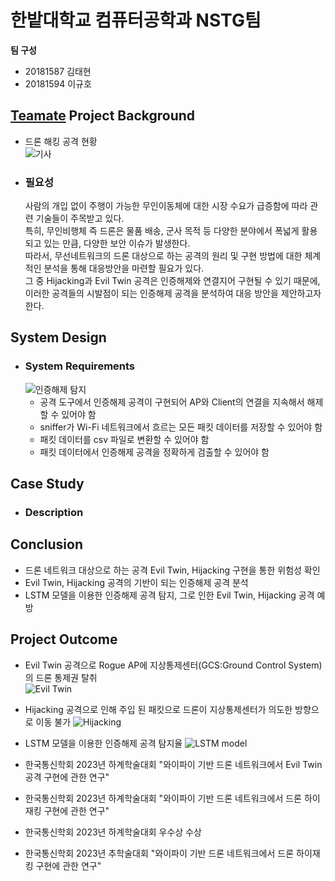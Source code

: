 # 한밭대학교 컴퓨터공학과 NSTG팀

**팀 구성**
- 20181587 김태현
- 20181594 이규호

## <u>Teamate</u> Project Background
- 드론 해킹 공격 현황  
  ![기사](https://github.com/HBNU-SWUNIV/come-capstone23-nstg/assets/121182760/e33e6234-01b9-493f-a2f5-62811af1240e)
  
- ### 필요성
  사람의 개입 없이 주행이 가능한 무인이동체에 대한 시장 수요가 급증함에 따라 관련 기술들이 주목받고 있다.  
  특히, 무인비행체 즉 드론은 물품 배송, 군사 목적 등 다양한 분야에서 폭넓게 활용되고 있는 만큼, 다양한 보안 이슈가 발생한다.  
  따라서, 무선네트워크의 드론 대상으로 하는 공격의 원리 및 구현 방법에 대한 체계적인 분석을 통해 대응방안을 마련할 필요가 있다.  
  그 중 Hijacking과 Evil Twin 공격은 인증해제와 연결지어 구현될 수 있기 때문에, 이러한 공격들의 시발점이 되는 인증해제 공격을 분석하여 대응 방안을 제안하고자 한다.
  
## System Design
  - ### System Requirements
    ![인증해제 탐지](https://github.com/HBNU-SWUNIV/come-capstone23-nstg/assets/121182760/daa52acd-5fd1-46c7-b40e-fab2052b40f7)  
    - 공격 도구에서 인증해제 공격이 구현되어 AP와 Client의 연결을 지속해서 해제할 수 있어야 함
    - sniffer가 Wi-Fi 네트워크에서 흐르는 모든 패킷 데이터를 저장할 수 있어야 함
    - 패킷 데이터를 csv 파일로 변환할 수 있어야 함
    - 패킷 데이터에서 인증해제 공격을 정확하게 검출할 수 있어야 함
    
## Case Study
  - ### Description
  
  
## Conclusion
  - 드론 네트워크 대상으로 하는 공격 Evil Twin, Hijacking 구현을 통한 위험성 확인
  - Evil Twin, Hijacking 공격의 기반이 되는 인증해제 공격 분석
  - LSTM 모델을 이용한 인증해제 공격 탐지, 그로 인한 Evil Twin, Hijacking 공격 예방
    
  
## Project Outcome
- Evil Twin 공격으로 Rogue AP에 지상통제센터(GCS:Ground Control System)의 드론 통제권 탈취  
![Evil Twin](https://github.com/HBNU-SWUNIV/come-capstone23-nstg/assets/83878234/110e952d-4b1c-4ade-8cd2-e58bb427a52c)

- Hijacking 공격으로 인해 주입 된 패킷으로 드론이 지상통제센터가 의도한 방향으로 이동 불가
![Hijacking](https://github.com/HBNU-SWUNIV/come-capstone23-nstg/assets/83878234/65a919a4-1933-4601-aba4-6c44245c0ebe)

- LSTM 모델을 이용한 인증해제 공격 탐지율
![LSTM model](https://github.com/HBNU-SWUNIV/come-capstone23-nstg/assets/83878234/e8b5812d-68b5-4822-a0e1-8f20581afbd0)


- 한국통신학회 2023년 하계학술대회 "와이파이 기반 드론 네트워크에서 Evil Twin 공격 구현에 관한 연구"
- 한국통신학회 2023년 하계학술대회 "와이파이 기반 드론 네트워크에서 드론 하이재킹 구현에 관한 연구"
- 한국통신학회 2023년 하계학술대회 우수상 수상
- 한국통신학회 2023년 추학술대회 "와이파이 기반 드론 네트워크에서 드론 하이재킹 구현에 관한 연구"
